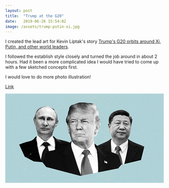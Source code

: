 ```yaml
---
layout: post
title:  "Trump at the G20"
date:   2019-06-26 15:54:02
image: /assets/trump-putin-xi.jpg
---
```


I created the lead art for Kevin Liptak's story [Trump's G20 orbits around Xi, Putin, and other world leaders](https://www.cnn.com/2019/06/26/politics/donald-trump-xi-jinping-vladimir-putin-g20-meetings/index.html).

I followed the establish style closely and turned the job around in about 2 hours. Had it been a more complicated idea I would have tried to come up with a few sketched concepts first.

I would love to do more photo illustration!

[Link](https://www.cnn.com/2019/06/26/politics/donald-trump-xi-jinping-vladimir-putin-g20-meetings/index.html)

[![](/assets/trump-putin-xi.jpg)](https://www.cnn.com/2019/06/26/politics/donald-trump-xi-jinping-vladimir-putin-g20-meetings/index.html)
